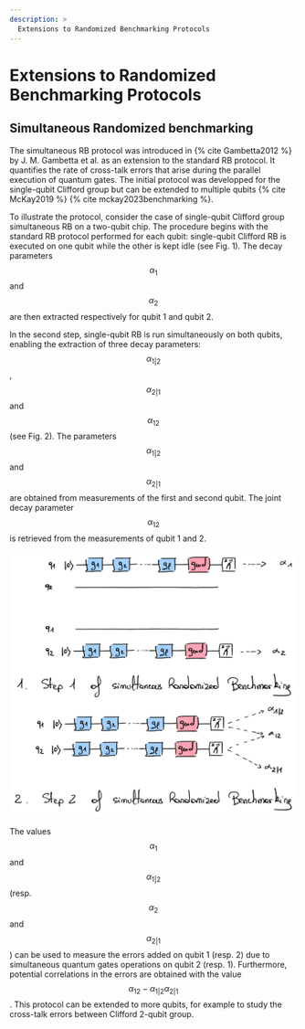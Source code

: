 ```yaml
---
description: >
  Extensions to Randomized Benchmarking Protocols
---
```


# Extensions to Randomized Benchmarking Protocols

## Simultaneous Randomized benchmarking

The simultaneous RB protocol was introduced in {% cite Gambetta2012 %} by J. M. Gambetta et al. as an extension to the standard RB protocol. It quantifies the rate of cross-talk errors that arise during the parallel execution of quantum gates. The initial protocol was developped for the single-qubit Clifford group but can be extended to multiple qubits {% cite McKay2019 %} {% cite mckay2023benchmarking %}. 
<!-- is it only restricted to the clifford group or can it be extended to other groups ? -->

To illustrate the protocol, consider the case of single-qubit Clifford group simultaneous RB on a two-qubit chip. The procedure begins with the standard RB protocol performed for each qubit: single-qubit Clifford RB is executed on one qubit while the other is kept idle (see Fig. 1). The decay parameters $$\alpha_1$$ and $$\alpha_2$$ are then extracted respectively for qubit 1 and qubit 2. 

In the second step, single-qubit RB is run simultaneously on both qubits, enabling the extraction of three decay parameters: $$\alpha_{1|2}$$, $$\alpha_{2|1}$$ and $$\alpha_{12}$$ (see Fig. 2). The parameters $$\alpha_{1|2}$$ and $$\alpha_{2|1}$$ are obtained from measurements of the first and second qubit. The joint decay parameter $$\alpha_{12}$$ is retrieved from the measurements of qubit 1 and 2.

<div class="center">
  <img src="/img/protocols/randomized/RB-simultaneous.png" class="img_content" alt="Qauntum circuit associated to the simultaneous randomized benchmarking protocol"/>
</div>


The values $$\alpha_{1}$$ and $$\alpha_{1|2}$$ (resp. $$\alpha_{2}$$ and $$\alpha_{2|1}$$) can be used to measure the errors added on qubit 1 (resp. 2) due to simultaneous quantum gates operations on qubit 2 (resp. 1). 
Furthermore, potential correlations in the errors are obtained with the value $$\alpha_{12} -\alpha_{1|2} \alpha_{2|1}$$. This protocol can be extended to more qubits, for example to study the cross-talk errors between Clifford 2-qubit group.

